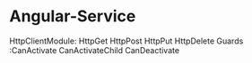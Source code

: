 # Angular-Service
HttpClientModule: HttpGet HttpPost HttpPut HttpDelete 
Guards :CanActivate CanActivateChild CanDeactivate
